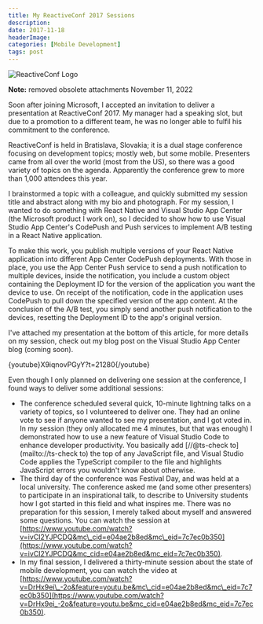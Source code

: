 ```yaml
---
title: My ReactiveConf 2017 Sessions
description: 
date: 2017-11-18
headerImage: 
categories: [Mobile Development]
tags: post
---
```


![ReactiveConf Logo](/images/2017/reactiveconf.png)

**Note:** removed obsolete attachments November 11, 2022

Soon after joining Microsoft, I accepted an invitation to deliver a presentation at ReactiveConf 2017. My manager had a speaking slot, but due to a promotion to a different team, he was no longer able to fulfil his commitment to the conference.  

ReactiveConf is held in Bratislava, Slovakia; it is a dual stage conference focusing on development topics; mostly web, but some mobile. Presenters came from all over the world (most from the US), so there was a good variety of topics on the agenda. Apparently the conference grew to more than 1,000 attendees this year.

I brainstormed a topic with a colleague, and quickly submitted my session title and abstract along with my bio and photograph. For my session, I wanted to do something with React Native and Visual Studio App Center (the Microsoft product I work on), so I decided to show how to use Visual Studio App Center's CodePush and Push services to implement A/B testing in a React Native application.

To make this work, you publish multiple versions of your React Native application into different App Center CodePush deployments. With those in place, you use the App Center Push service to send a push notification to multiple devices, inside the notification, you include a custom object containing the Deployment ID for the version of the application you want the device to use. On receipt of the notification, code in the application uses CodePush to pull down the specified version of the app content. At the conclusion of the A/B test, you simply send another push notification to the devices, resetting the Deployment ID to the app's original version.

I've attached my presentation at the bottom of this article, for more details on my session, check out my blog post on the Visual Studio App Center blog (coming soon).

{youtube}X9iqnovPGyY?t=21280{/youtube}

Even though I only planned on delivering one session at the conference, I found ways to deliver some additional sessions:

*   The conference scheduled several quick, 10-minute lightning talks on a variety of topics, so I volunteered to deliver one. They had an online vote to see if anyone wanted to see my presentation, and I got voted in. In my session (they only allocated me 4 minutes, but that was enough) I demonstrated how to use a new feature of Visual Studio Code to enhance developer productivity. You basically add [//@ts-check to](mailto://ts-check to) the top of any JavaScript file, and Visual Studio Code applies the TypeScript compiler to the file and highlights JavaScript errors you wouldn't know about otherwise.
*   The third day of the conference was Festival Day, and was held at a local university. The conference asked me (and some other presenters) to participate in an inspirational talk, to describe to University students how I got started in this field and what inspires me. There was no preparation for this session, I merely talked about myself and answered some questions. You can watch the session at [https://www.youtube.com/watch?v=ivCI2YJPCDQ&mc\_cid=e04ae2b8ed&mc\_eid=7c7ec0b350](https://www.youtube.com/watch?v=ivCI2YJPCDQ&mc_cid=e04ae2b8ed&mc_eid=7c7ec0b350).
*   In my final session, I delivered a thirty-minute session about the state of mobile development, you can watch the video at [https://www.youtube.com/watch?v=DrHx9ei\_-2o&feature=youtu.be&mc\_cid=e04ae2b8ed&mc\_eid=7c7ec0b350](https://www.youtube.com/watch?v=DrHx9ei_-2o&feature=youtu.be&mc_cid=e04ae2b8ed&mc_eid=7c7ec0b350).